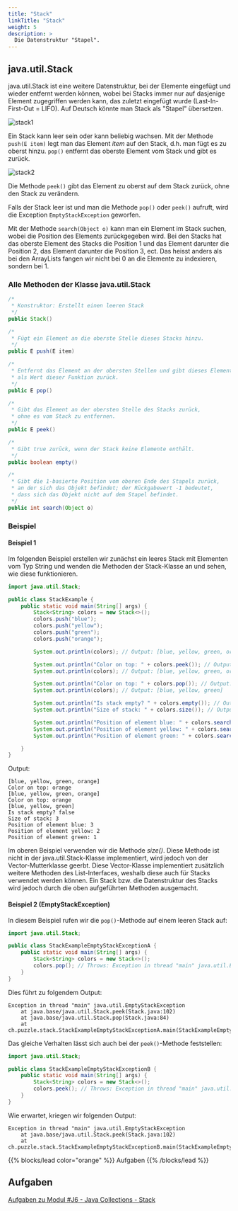 ```yaml
---
title: "Stack"
linkTitle: "Stack"
weight: 5
description: >
  Die Datenstruktur "Stapel".
---
```


## java.util.Stack

java.util.Stack ist eine weitere Datenstruktur, bei der Elemente eingefügt und wieder entfernt werden können, wobei bei
Stacks immer nur auf dasjenige Element zugegriffen werden kann, das zuletzt eingefügt wurde (Last-In-First-Out = LIFO).
Auf Deutsch könnte man Stack als "Stapel" übersetzen.

![stack1](../../java-collections/stack1.png)

Ein Stack kann leer sein oder kann beliebig wachsen. Mit der Methode `push(E item)` legt man das Element _item_ auf den
Stack, d.h. man fügt es zu oberst hinzu.
`pop()` entfernt das oberste Element vom Stack und gibt es zurück.

![stack2](../../java-collections/stack2.png)

Die Methode `peek()` gibt das Element zu oberst auf dem Stack zurück, ohne den Stack zu verändern.

Falls der Stack leer ist und man die Methode `pop()` oder `peek()` aufruft, wird die Exception `EmptyStackException`
geworfen.

Mit der Methode `search(Object o)` kann man ein Element im Stack suchen, wobei die Position des Elements zurückgegeben
wird. Bei den Stacks hat das oberste Element des Stacks die Position 1 und das Element darunter die Position 2, das
Element darunter die Position 3, ect. Das heisst anders als bei den ArrayLists fangen wir nicht bei 0 an die Elemente zu
indexieren, sondern bei 1.

### Alle Methoden der Klasse java.util.Stack

```java
/*
 * Konstruktor: Erstellt einen leeren Stack
 */
public Stack()

/*
 * Fügt ein Element an die oberste Stelle dieses Stacks hinzu.
 */
public E push(E item)

/*
 * Entfernt das Element an der obersten Stellen und gibt dieses Element
 * als Wert dieser Funktion zurück.
 */
public E pop()

/*
 * Gibt das Element an der obersten Stelle des Stacks zurück,
 * ohne es vom Stack zu entfernen.
 */
public E peek()

/*
 * Gibt true zurück, wenn der Stack keine Elemente enthält.
 */
public boolean empty()

/*
 * Gibt die 1-basierte Position vom oberen Ende des Stapels zurück,
 * an der sich das Objekt befindet; der Rückgabewert -1 bedeutet,
 * dass sich das Objekt nicht auf dem Stapel befindet.
 */
public int search(Object o)

```

### Beispiel

#### Beispiel 1

Im folgenden Beispiel erstellen wir zunächst ein leeres Stack mit Elementen vom Typ String und wenden die Methoden der
Stack-Klasse an und sehen, wie diese funktionieren.

```java
import java.util.Stack;

public class StackExample {
    public static void main(String[] args) {
        Stack<String> colors = new Stack<>();
        colors.push("blue");
        colors.push("yellow");
        colors.push("green");
        colors.push("orange");

        System.out.println(colors); // Output: [blue, yellow, green, orange]

        System.out.println("Color on top: " + colors.peek()); // Output: Color on top: orange
        System.out.println(colors); // Output: [blue, yellow, green, orange]

        System.out.println("Color on top: " + colors.pop()); // Output: Color on top: orange
        System.out.println(colors); // Output: [blue, yellow, green]

        System.out.println("Is stack empty? " + colors.empty()); // Output: Is stack empty? false
        System.out.println("Size of stack: " + colors.size()); // Output: Size of stack: 3

        System.out.println("Position of element blue: " + colors.search("blue")); // Output: Position of element blue: 3
        System.out.println("Position of element yellow: " + colors.search("yellow")); // Output: Position of element yellow: 2
        System.out.println("Position of element green: " + colors.search("green")); // Output: Position of element green: 1

    }
}
```

Output:

```
[blue, yellow, green, orange]
Color on top: orange
[blue, yellow, green, orange]
Color on top: orange
[blue, yellow, green]
Is stack empty? false
Size of stack: 3
Position of element blue: 3
Position of element yellow: 2
Position of element green: 1

```

Im oberen Beispiel verwenden wir die Methode _size()_. Diese Methode ist nicht in der java.util.Stack-Klasse
implementiert, wird jedoch von der Vector-Mutterklasse geerbt. Diese Vector-Klasse implementiert zusätzlich weitere
Methoden des List-Interfaces, weshalb diese auch für Stacks verwendet werden können. Ein Stack bzw. die Datenstruktur des
Stacks wird jedoch durch die oben aufgeführten Methoden ausgemacht.

#### Beispiel 2 (EmptyStackException)

In diesem Beispiel rufen wir die `pop()`-Methode auf einem leeren Stack auf:

```java
import java.util.Stack;

public class StackExampleEmptyStackExceptionA {
    public static void main(String[] args) {
        Stack<String> colors = new Stack<>();
        colors.pop(); // Throws: Exception in thread "main" java.util.EmptyStackException
    }
}
```

Dies führt zu folgendem Output:

```
Exception in thread "main" java.util.EmptyStackException
	at java.base/java.util.Stack.peek(Stack.java:102)
	at java.base/java.util.Stack.pop(Stack.java:84)
	at ch.puzzle.stack.StackExampleEmptyStackExceptionA.main(StackExampleEmptyStackExceptionA.java:8)

```

Das gleiche Verhalten lässt sich auch bei der `peek()`-Methode feststellen:

```java
import java.util.Stack;

public class StackExampleEmptyStackExceptionB {
    public static void main(String[] args) {
        Stack<String> colors = new Stack<>();
        colors.peek(); // Throws: Exception in thread "main" java.util.EmptyStackException
    }
}
```

Wie erwartet, kriegen wir folgenden Output:

```
Exception in thread "main" java.util.EmptyStackException
	at java.base/java.util.Stack.peek(Stack.java:102)
	at ch.puzzle.stack.StackExampleEmptyStackExceptionB.main(StackExampleEmptyStackExceptionB.java:8)

```

{{% blocks/lead color="orange" %}}
Aufgaben
{{% /blocks/lead %}}

## Aufgaben

[Aufgaben zu Modul #J6 - Java Collections - Stack](../../../../labs/java/java-collections/04_stack)
